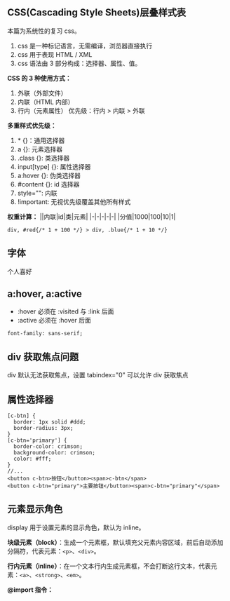 ## CSS(Cascading Style Sheets)层叠样式表

本篇为系统性的复习 css。

1. css 是一种标记语言，无需编译，浏览器直接执行
2. css 用于表现 HTML / XML
3. css 语法由 3 部分构成：选择器、属性、值。

**CSS 的 3 种使用方式：**

1. 外联（外部文件）
2. 内联（HTML 内部）
3. 行内（元素属性）
   优先级：行内 > 内联 > 外联

**多重样式优先级：**

1. \* {}：通用选择器
2. a {}: 元素选择器
3. .class {}: 类选择器
4. input[type] {}: 属性选择器
5. a:hover {}: 伪类选择器
6. #content {}: id 选择器
7. style="": 内联
8. !important: 无视优先级覆盖其他所有样式

**权重计算：**
||内联|id|类|元素|
|-|-|-|-|-|
|分值|1000|100|10|1|

```
div, #red{/* 1 + 100 */} > div, .blue{/* 1 + 10 */}
```

## 字体

个人喜好

## a:hover, a:active

- :hover 必须在 :visited 与 :link 后面
- :active 必须在 :hover 后面

```
font-family: sans-serif;
```

## div 获取焦点问题

div 默认无法获取焦点，设置 tabindex="0" 可以允许 div 获取焦点

## 属性选择器

```
[c-btn] {
  border: 1px solid #ddd;
  border-radius: 3px;
}
[c-btn='primary'] {
  border-color: crimson;
  background-color: crimson;
  color: #fff;
}
//...
<button c-btn>按钮</button><span>c-btn</span>
<button c-btn="primary">主要按钮</button><span>c-btn="primary"</span>
```

## 元素显示角色

display 用于设置元素的显示角色，默认为 inline。

**块级元素（block）**：生成一个元素框，默认填充父元素内容区域，前后自动添加分隔符，代表元素：`<p>`、`<div>`。

**行内元素（inline）**：在一个文本行内生成元素框，不会打断这行文本，代表元素：`<a>`、`<strong>`、`<em>`。

**@import 指令：**
